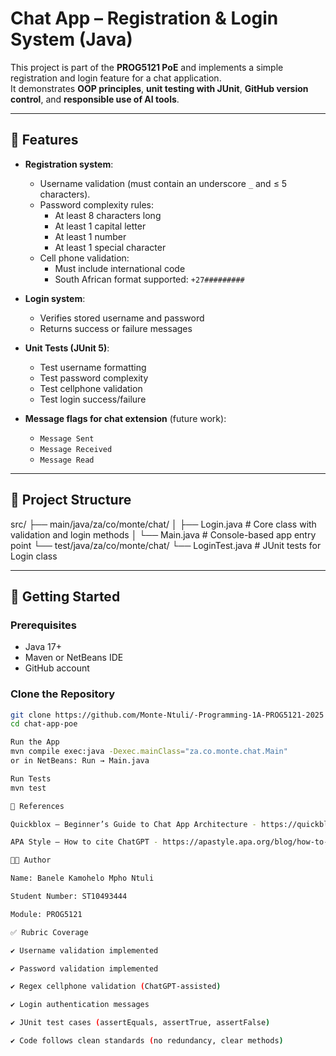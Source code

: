 # Chat App – Registration & Login System (Java)

This project is part of the **PROG5121 PoE** and implements a simple registration and login feature for a chat application.  
It demonstrates **OOP principles**, **unit testing with JUnit**, **GitHub version control**, and **responsible use of AI tools**.

---

## 📌 Features

- **Registration system**:
  - Username validation (must contain an underscore `_` and ≤ 5 characters).
  - Password complexity rules:
    - At least 8 characters long
    - At least 1 capital letter
    - At least 1 number
    - At least 1 special character
  - Cell phone validation:
    - Must include international code
    - South African format supported: `+27#########`

- **Login system**:
  - Verifies stored username and password
  - Returns success or failure messages

- **Unit Tests (JUnit 5)**:
  - Test username formatting
  - Test password complexity
  - Test cellphone validation
  - Test login success/failure

- **Message flags for chat extension** (future work):
  - `Message Sent`
  - `Message Received`
  - `Message Read`

---

## 📂 Project Structure

src/
├── main/java/za/co/monte/chat/
│ ├── Login.java # Core class with validation and login methods
│ └── Main.java # Console-based app entry point
└── test/java/za/co/monte/chat/
└── LoginTest.java # JUnit tests for Login class


---

## 🚀 Getting Started

### Prerequisites
- Java 17+
- Maven or NetBeans IDE
- GitHub account

### Clone the Repository
```bash
git clone https://github.com/Monte-Ntuli/-Programming-1A-PROG5121-2025
cd chat-app-poe

Run the App
mvn compile exec:java -Dexec.mainClass="za.co.monte.chat.Main"
or in NetBeans: Run → Main.java

Run Tests
mvn test

📖 References

Quickblox – Beginner’s Guide to Chat App Architecture - https://quickblox.com/blog/beginners-guide-to-chat-app-architecture/

APA Style – How to cite ChatGPT - https://apastyle.apa.org/blog/how-to-cite-chatgpt

👨‍💻 Author

Name: Banele Kamohelo Mpho Ntuli

Student Number: ST10493444

Module: PROG5121

✅ Rubric Coverage

✔ Username validation implemented

✔ Password validation implemented

✔ Regex cellphone validation (ChatGPT-assisted)

✔ Login authentication messages

✔ JUnit test cases (assertEquals, assertTrue, assertFalse)

✔ Code follows clean standards (no redundancy, clear methods)
